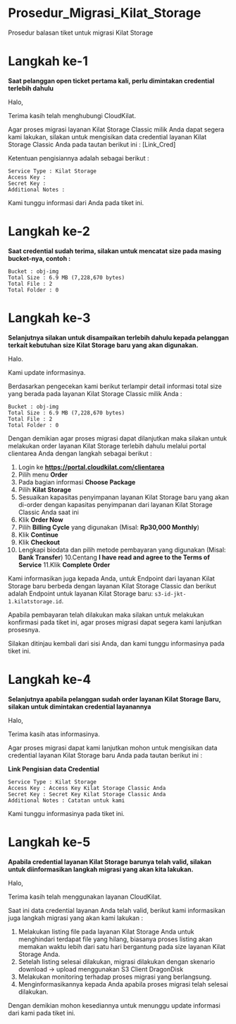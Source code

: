 # Prosedur_Migrasi_Kilat_Storage
Prosedur balasan tiket untuk migrasi Kilat Storage

# Langkah ke-1 

**Saat pelanggan open ticket pertama kali, perlu dimintakan credential terlebih dahulu**
 
Halo,
 
Terima kasih telah menghubungi CloudKilat.
 
Agar proses migrasi layanan Kilat Storage Classic milik Anda dapat segera kami lakukan, silakan untuk mengisikan data credential layanan Kilat Storage Classic Anda pada tautan berikut ini : [Link_Cred]
 
Ketentuan pengisiannya adalah sebagai berikut :
 
```
Service Type : Kilat Storage
Access Key : 
Secret Key : 
Additional Notes : 
```
 
Kami tunggu informasi dari Anda pada tiket ini.
 
# Langkah ke-2 

**Saat credential sudah terima, silakan untuk mencatat size pada masing bucket-nya, contoh :** 
 
```
Bucket : obj-img
Total Size : 6.9 MB (7,228,670 bytes)
Total File : 2
Total Folder : 0
```
 
# Langkah ke-3

**Selanjutnya silakan untuk disampaikan terlebih dahulu kepada pelanggan terkait kebutuhan size Kilat Storage baru yang akan digunakan.**
 
Halo.
 
Kami update informasinya.

Berdasarkan pengecekan kami berikut terlampir detail informasi total size yang berada pada layanan Kilat Storage Classic milik Anda :
 
```
Bucket : obj-img
Total Size : 6.9 MB (7,228,670 bytes)
Total File : 2
Total Folder : 0
```
 
Dengan demikian agar proses migrasi dapat dilanjutkan maka silakan untuk melakukan order layanan Kilat Storage terlebih dahulu melalui portal clientarea Anda dengan langkah sebagai berikut :
 
1. Login ke **https://portal.cloudkilat.com/clientarea**
2. Pilih menu **Order**
3. Pada bagian informasi **Choose Package**
4. Pilih **Kilat Storage**
4. Sesuaikan kapasitas penyimpanan layanan Kilat Storage baru yang akan di-order dengan kapasitas penyimpanan dari layanan Kilat Storage Classic Anda saat ini
5. Klik **Order Now**
6. Pilih **Billing Cycle** yang digunakan (Misal: **Rp30,000 Monthly**)
7. Klik **Continue**
8. Klik **Checkout**
9. Lengkapi biodata dan pilih metode pembayaran yang digunakan (Misal: **Bank Transfer**)
10.Centang **I have read and agree to the Terms of Service**
11.Klik **Complete Order**
 
Kami informasikan juga kepada Anda, untuk Endpoint dari layanan Kilat Storage baru berbeda dengan layanan Kilat Storage Classic dan berikut adalah Endpoint untuk layanan Kilat Storage baru: `s3-id-jkt-1.kilatstorage.id`.
 
Apabila pembayaran telah dilakukan maka silakan untuk melakukan konfirmasi pada tiket ini, agar proses migrasi dapat segera kami lanjutkan prosesnya.
 
Silakan ditinjau kembali dari sisi Anda, dan kami tunggu informasinya pada tiket ini.
 
# Langkah ke-4

**Selanjutnya apabila pelanggan sudah order layanan Kilat Storage Baru, silakan untuk dimintakan credential layanannya**

Halo,
 
Terima kasih atas informasinya.
 
Agar proses migrasi dapat kami lanjutkan mohon untuk mengisikan data credential layanan Kilat Storage baru Anda pada tautan berikut ini :
 
**Link Pengisian data Credential**
 
```
Service Type : Kilat Storage
Access Key : Access Key Kilat Storage Classic Anda
Secret Key : Secret Key Kilat Storage Classic Anda
Additional Notes : Catatan untuk kami
```
 
Kami tunggu informasinya pada tiket ini.

# Langkah ke-5 

**Apabila credential layanan Kilat Storage barunya telah valid, silakan untuk diinformasikan langkah migrasi yang akan kita lakukan.** 
 
Halo, 
 
Terima kasih telah menggunakan layanan CloudKilat.
 
Saat ini data credential layanan Anda telah valid, berikut kami informasikan juga langkah migrasi yang akan kami lakukan :
 
1. Melakukan listing file pada layanan Kilat Storage Anda untuk menghindari terdapat file yang hilang, biasanya proses listing akan memakan waktu lebih dari satu hari bergantung pada size layanan Kilat Storage Anda.
2. Setelah listing selesai dilakukan, migrasi dilakukan dengan skenario download -> upload menggunakan S3 Client DragonDisk
3. Melakukan monitoring terhadap proses migrasi yang berlangsung.
4. Menginformasikannya kepada Anda apabila proses migrasi telah selesai dilakukan.
 
Dengan demikian mohon kesediannya untuk menunggu update informasi dari kami pada tiket ini.
